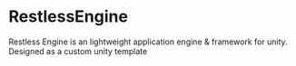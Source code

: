 # RestlessEngine
Restless Engine is an lightweight application engine &amp; framework for unity. Designed as a custom unity template

